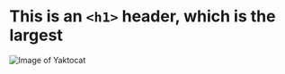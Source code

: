 # This is an `<h1>` header, which is the largest

![Image of Yaktocat](https://octodex.github.com/images/yaktocat.png)






























[ADD]: header
